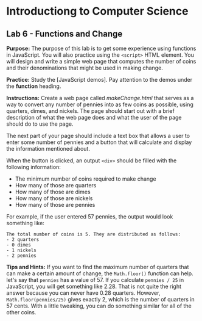 # Introductiong to Computer Science

## Lab 6 - Functions and Change

**Purpose:** The purpose of this lab is to get some experience using functions in JavaScript. You will also practice using the `<script>` HTML element. You will design and write a simple web page that computes the number of coins and their denominations that might be used in making change.

**Practice:** Study the [JavaScript demos]. Pay attention to the demos under the **function** heading.

**Instructions:** Create a web page called _makeChange.html_ that serves as a way to convert any number of pennies into as few coins as possible, using quarters, dimes, and nickels. The page should start out with a brief description of what the web page does and what the user of the page should do to use the page.

The next part of your page should include a text box that allows a user to enter some number of pennies and a button that will calculate and display the information mentioned about.

When the button is clicked, an output `<div>` should be filled with the following information:

* The minimum number of coins required to make change
* How many of those are quarters
* How many of those are dimes
* How many of those are nickels
* How many of those are pennies

For example, if the user entered 57 pennies, the output would look something like:

```
The total number of coins is 5. They are distributed as follows:
- 2 quarters
- 0 dimes
- 1 nickels
- 2 pennies
```

**Tips and Hints:** If you want to find the maximum number of quarters that can make a certain amount of change, the `Math.floor()` function can help. let's say that `pennies` has a value of 57. If you calculate `pennies / 25` in JavaScript, you will get something like 2.28. That is not quite the right answer because you can never have 0.28 quarters. However, `Math.floor(pennies/25)` gives exactly 2, which is the number of quarters in 57 cents. With a little tweaking, you can do something similar for all of the other coins.

